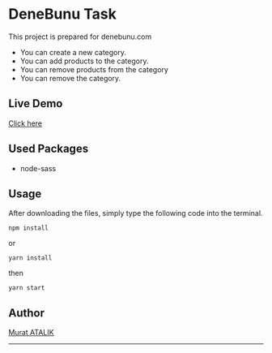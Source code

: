 # DeneBunu Task

This project is prepared for denebunu.com

- You can create a new category.
- You can add products to the category.
- You can remove products from the category
- You can remove the category.

## Live Demo

[Click here](https://denebunu-case.vercel.app/)

## Used Packages

- node-sass

## Usage

After downloading the files, simply type the following code into the terminal.

```
npm install
```

or

```
yarn install
```

then

```
yarn start
```

## Author

[Murat ATALIK](https://github.com/murat-atalik)

---
